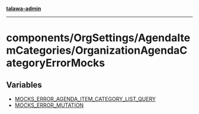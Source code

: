 [**talawa-admin**](../../../../README.md)

***

# components/OrgSettings/AgendaItemCategories/OrganizationAgendaCategoryErrorMocks

## Variables

- [MOCKS\_ERROR\_AGENDA\_ITEM\_CATEGORY\_LIST\_QUERY](variables/MOCKS_ERROR_AGENDA_ITEM_CATEGORY_LIST_QUERY.md)
- [MOCKS\_ERROR\_MUTATION](variables/MOCKS_ERROR_MUTATION.md)
